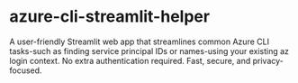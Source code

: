 # azure-cli-streamlit-helper
A user-friendly Streamlit web app that streamlines common Azure CLI tasks-such as finding service principal IDs or names-using your existing az login context. No extra authentication required. Fast, secure, and privacy-focused.
